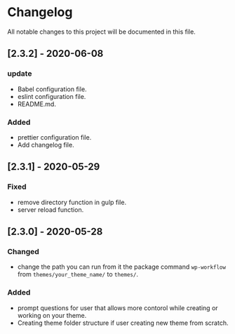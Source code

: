# Changelog

All notable changes to this project will be documented in this file.

## [2.3.2] - 2020-06-08

### update

-   Babel configuration file.
-   eslint configuration file.
-   README.md.

### Added

-   prettier configuration file.
-   Add changelog file.

## [2.3.1] - 2020-05-29

### Fixed

-   remove directory function in gulp file.
-   server reload function.

## [2.3.0] - 2020-05-28

### Changed

-   change the path you can run from it the package command `wp-workflow` from `themes/your_theme_name/` to `themes/`.

### Added

-   prompt questions for user that allows more contorol while creating or working on your theme.
-   Creating theme folder structure if user creating new theme from scratch.
